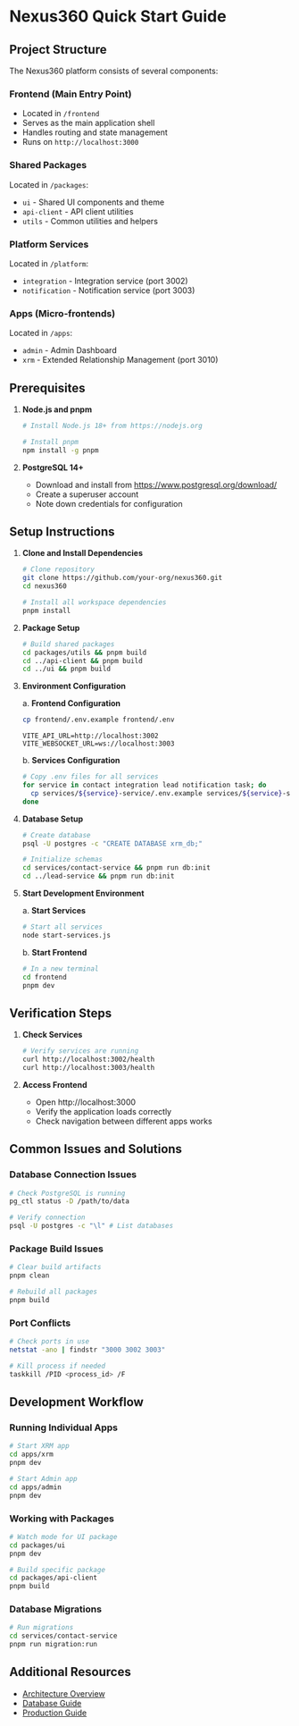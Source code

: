 # Nexus360 Quick Start Guide

## Project Structure

The Nexus360 platform consists of several components:

### Frontend (Main Entry Point)
- Located in `/frontend`
- Serves as the main application shell
- Handles routing and state management
- Runs on `http://localhost:3000`

### Shared Packages
Located in `/packages`:
- `ui` - Shared UI components and theme
- `api-client` - API client utilities
- `utils` - Common utilities and helpers

### Platform Services
Located in `/platform`:
- `integration` - Integration service (port 3002)
- `notification` - Notification service (port 3003)

### Apps (Micro-frontends)
Located in `/apps`:
- `admin` - Admin Dashboard
- `xrm` - Extended Relationship Management (port 3010)

## Prerequisites

1. **Node.js and pnpm**
   ```bash
   # Install Node.js 18+ from https://nodejs.org
   
   # Install pnpm
   npm install -g pnpm
   ```

2. **PostgreSQL 14+**
   - Download and install from https://www.postgresql.org/download/
   - Create a superuser account
   - Note down credentials for configuration

## Setup Instructions

1. **Clone and Install Dependencies**
   ```bash
   # Clone repository
   git clone https://github.com/your-org/nexus360.git
   cd nexus360

   # Install all workspace dependencies
   pnpm install
   ```

2. **Package Setup**
   ```bash
   # Build shared packages
   cd packages/utils && pnpm build
   cd ../api-client && pnpm build
   cd ../ui && pnpm build
   ```

3. **Environment Configuration**

   a. **Frontend Configuration**
   ```bash
   cp frontend/.env.example frontend/.env
   ```
   ```env
   VITE_API_URL=http://localhost:3002
   VITE_WEBSOCKET_URL=ws://localhost:3003
   ```

   b. **Services Configuration**
   ```bash
   # Copy .env files for all services
   for service in contact integration lead notification task; do
     cp services/${service}-service/.env.example services/${service}-service/.env
   done
   ```

4. **Database Setup**
   ```bash
   # Create database
   psql -U postgres -c "CREATE DATABASE xrm_db;"

   # Initialize schemas
   cd services/contact-service && pnpm run db:init
   cd ../lead-service && pnpm run db:init
   ```

5. **Start Development Environment**

   a. **Start Services**
   ```bash
   # Start all services
   node start-services.js
   ```

   b. **Start Frontend**
   ```bash
   # In a new terminal
   cd frontend
   pnpm dev
   ```

## Verification Steps

1. **Check Services**
   ```bash
   # Verify services are running
   curl http://localhost:3002/health
   curl http://localhost:3003/health
   ```

2. **Access Frontend**
   - Open http://localhost:3000
   - Verify the application loads correctly
   - Check navigation between different apps works

## Common Issues and Solutions

### Database Connection Issues
```bash
# Check PostgreSQL is running
pg_ctl status -D /path/to/data

# Verify connection
psql -U postgres -c "\l" # List databases
```

### Package Build Issues
```bash
# Clear build artifacts
pnpm clean

# Rebuild all packages
pnpm build
```

### Port Conflicts
```bash
# Check ports in use
netstat -ano | findstr "3000 3002 3003"

# Kill process if needed
taskkill /PID <process_id> /F
```

## Development Workflow

### Running Individual Apps
```bash
# Start XRM app
cd apps/xrm
pnpm dev

# Start Admin app
cd apps/admin
pnpm dev
```

### Working with Packages
```bash
# Watch mode for UI package
cd packages/ui
pnpm dev

# Build specific package
cd packages/api-client
pnpm build
```

### Database Migrations
```bash
# Run migrations
cd services/contact-service
pnpm run migration:run
```

## Additional Resources

- [Architecture Overview](../architecture/system-design.md)
- [Database Guide](../database/README.md)
- [Production Guide](../deployment/production-guide.md)
